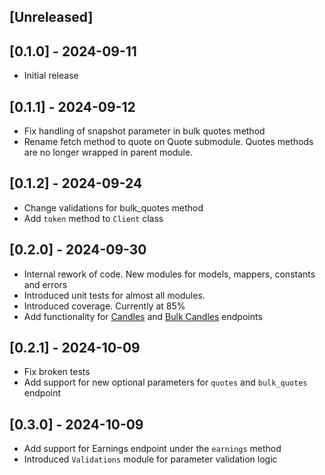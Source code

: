 ## [Unreleased]

## [0.1.0] - 2024-09-11

- Initial release

## [0.1.1] - 2024-09-12

- Fix handling of snapshot parameter in bulk quotes method
- Rename fetch method to quote on Quote submodule. Quotes methods are no longer wrapped in parent module.

## [0.1.2] - 2024-09-24

- Change validations for bulk_quotes method
- Add `token` method to `Client` class

## [0.2.0] - 2024-09-30

- Internal rework of code. New modules for models, mappers, constants and errors
- Introduced unit tests for almost all modules.
- Introduced coverage. Currently at 85%
- Add functionality for [Candles](https://www.marketdata.app/docs/api/stocks/candles) and [Bulk Candles](https://www.marketdata.app/docs/api/stocks/bulkcandles) endpoints

## [0.2.1] - 2024-10-09

- Fix broken tests
- Add support for new optional parameters for `quotes` and `bulk_quotes` endpoint

## [0.3.0] - 2024-10-09

- Add support for Earnings endpoint under the `earnings` method
- Introduced `Validations` module for parameter validation logic